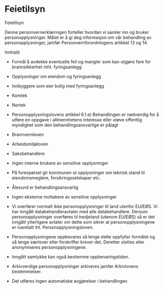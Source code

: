 # Feietilsyn

Feietilsyn

  

Denne personvernerklæringen forteller hvordan vi samler inn og bruker personopplysninger. Målet er å gi deg informasjon om vår behandling av personopplysninger, jamfør Personvernforordningens artikkel 13 og 14.

  

Innhald

*   Formål å avdekke eventuelle feil og mangler som kan utgjøre fare for brannsikkerhet mht. fyringsanlegg  
    
*   Opplysninger om eiendom og fyringsanlegg  
    
*   Innbyggere som eier bolig med fyringsanlegg  
    
*   Komtek  
    
*   Nortek  
    
*   Personopplysningslovens artikkel 6.1.e) Behandlingen er nødvendig for å utføre en oppgave i allmennhetens interesse eller utøve offentlig myndighet som den behandlingsansvarlige er pålagt  
    
*   Brannvernloven  
    
*   Arbeidsmiljøloven  
    
*   Saksbehandlere  
    
*   Ingen interne brukere av sensitive opplysninger  
    
*   På forespørsel gir kommunen ut opplysninger om teknisk stand til eiendomsmeglere, forsikringsselskaper etc.  
    
*   Ålesund er behandlingsansvarlig  
    
*   Ingen eksterne mottakere av sensitive opplysninger  
    
*   Vi overfører normalt ikke personopplysninger til land utenfor EU/EØS. Vi har inngått databehandleravtaler med alle databehandlere. Dersom personopplysninger overføres til tredjeland (utenom EU/EØS) så er det inngått ytterligere avtaler om dette som sikrer at personopplysningene er ivaretatt iht. Personopplysningsloven.  
    
*   Personopplysningene oppbevares så lenge dette oppfyller formålet og så lenge særlover eller forskrifter krever det. Deretter slettes eller anonymiseres personopplysningene.  
    
*   Inngått samtykke kan også bestemme oppbevaringstiden.  
    
*   Arkivverdige personopplysninger arkiveres jamfør Arkivlovens bestemmelser.  
    
*   Det utføres ingen automatiske avgjørelser i behandlingen